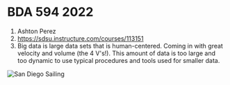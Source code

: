 # BDA 594 2022

1. Ashton Perez
2. https://sdsu.instructure.com/courses/113151
3. Big data is large data sets that is human-centered. Coming in with great velocity and volume (the 4 V's!). This amount of data is too large and too dynamic to use typical procedures and tools used for smaller data.

![San Diego Sailing](https://images.app.goo.gl/APcftH8owTfaFEQA8)